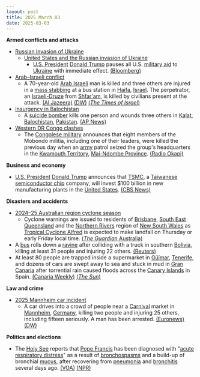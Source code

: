 ```yaml
---
layout: post
title: 2025 March 03
date: 2025-03-03
---
```



**Armed conflicts and attacks**

* [Russian invasion of Ukraine](https://en.wikipedia.org/wiki/Russian_invasion_of_Ukraine "Russian invasion of Ukraine")
  + [United States and the Russian invasion of Ukraine](https://en.wikipedia.org/wiki/United_States_and_the_Russian_invasion_of_Ukraine "United States and the Russian invasion of Ukraine")
    - [U.S. President](https://en.wikipedia.org/wiki/President_of_the_United_States "President of the United States") [Donald Trump](https://en.wikipedia.org/wiki/Donald_Trump "Donald Trump") pauses all U.S. [military aid](https://en.wikipedia.org/wiki/List_of_military_aid_to_Ukraine_during_the_Russo-Ukrainian_War "List of military aid to Ukraine during the Russo-Ukrainian War") to [Ukraine](https://en.wikipedia.org/wiki/Ukraine "Ukraine") with immediate effect. [(Bloomberg)](https://www.bloomberg.com/news/articles/2025-03-03/trump-pauses-military-aid-to-ukraine-after-clash-with-zelenskiy)
* [Arab–Israeli conflict](https://en.wikipedia.org/wiki/Arab%E2%80%93Israeli_conflict "Arab–Israeli conflict")
  + A 70-year-old [Arab Israeli](https://en.wikipedia.org/wiki/Arab_citizens_of_Israel "Arab citizens of Israel") man is killed and three others are injured in a [mass stabbing](https://en.wikipedia.org/wiki/Mass_stabbing "Mass stabbing") at a bus station in [Haifa](https://en.wikipedia.org/wiki/Haifa "Haifa"), [Israel](https://en.wikipedia.org/wiki/Israel "Israel"). The perpetrator, an [Israeli-Druze](https://en.wikipedia.org/wiki/Druze_in_Israel "Druze in Israel") from [Shfar'am](https://en.wikipedia.org/wiki/Shfar%27am "Shfar'am"), is killed by civilians present at the attack. [(Al Jazeera)](https://www.aljazeera.com/news/2025/3/3/one-dead-in-stabbing-attack-in-israels-haifa-assailant-killed) [(DW)](https://www.dw.com/en/israel-first-fatal-attack-since-gaza-ceasefire-began/a-71812856) [(*The Times of Israel*)](https://www.timesofisrael.com/liveblog_entry/haifa-stabbing-spree-not-a-terror-attack-druze-leaders-assailants-father-insist/)
* [Insurgency in Balochistan](https://en.wikipedia.org/wiki/Insurgency_in_Balochistan "Insurgency in Balochistan")
  + A [suicide bomber](https://en.wikipedia.org/wiki/Suicide_bomber "Suicide bomber") kills one person and wounds three others in [Kalat, Balochistan](https://en.wikipedia.org/wiki/Kalat%2C_Balochistan "Kalat, Balochistan"), [Pakistan](https://en.wikipedia.org/wiki/Pakistan "Pakistan"). [(AP News)](https://apnews.com/article/pakistan-balochistan-female-suicide-bomber-attack-149d02f23e6889b62607416be4a2ac3c)
* [Western DR Congo clashes](https://en.wikipedia.org/wiki/Western_DR_Congo_clashes "Western DR Congo clashes")
  + The [Congolese military](https://en.wikipedia.org/wiki/Armed_Forces_of_the_Democratic_Republic_of_the_Congo "Armed Forces of the Democratic Republic of the Congo") announces that eight members of the Mobondo militia, including one of their leaders, were killed the previous day when an [army](https://en.wikipedia.org/wiki/Land_Forces_of_the_Democratic_Republic_of_the_Congo "Land Forces of the Democratic Republic of the Congo") patrol seized the group's headquarters in the [Kwamouth Territory](https://en.wikipedia.org/wiki/Kwamouth "Kwamouth"), [Mai-Ndombe Province](https://en.wikipedia.org/wiki/Mai-Ndombe_Province "Mai-Ndombe Province"). [(Radio Okapi)](https://www.radiookapi.net/2025/03/02/actualite/securite/larmee-deloge-la-milice-mobondo-du-village-lweme-8-morts)

**Business and economy**

* [U.S. President](https://en.wikipedia.org/wiki/President_of_the_United_States "President of the United States") [Donald Trump](https://en.wikipedia.org/wiki/Donald_Trump "Donald Trump") announces that [TSMC](https://en.wikipedia.org/wiki/TSMC "TSMC"), a [Taiwanese](https://en.wikipedia.org/wiki/Taiwan "Taiwan") [semiconductor chip](https://en.wikipedia.org/wiki/Integrated_circuit "Integrated circuit") company, will invest $100 billion in new manufacturing plants in the [United States](https://en.wikipedia.org/wiki/United_States "United States"). [(CBS News)](https://www.cbsnews.com/news/tsmc-taiwan-semiconductor-chips-trump-100-billion/)

**Disasters and accidents**

* [2024–25 Australian region cyclone season](https://en.wikipedia.org/wiki/2024%E2%80%9325_Australian_region_cyclone_season "2024–25 Australian region cyclone season")
  + Cyclone warnings are issued to residents of [Brisbane](https://en.wikipedia.org/wiki/Brisbane "Brisbane"), [South East Queensland](https://en.wikipedia.org/wiki/South_East_Queensland "South East Queensland") and the [Northern Rivers](https://en.wikipedia.org/wiki/Northern_Rivers "Northern Rivers") region of [New South Wales](https://en.wikipedia.org/wiki/New_South_Wales "New South Wales") as [Tropical Cyclone Alfred](https://en.wikipedia.org/wiki/Cyclone_Alfred_%282025%29 "Cyclone Alfred (2025)") is expected to make landfall on Thursday or early Friday local time. [(*The Guardian* Australia)](https://www.theguardian.com/australia-news/2025/mar/03/tropical-cyclone-alfred-forecast-track-map-bom-brisbane-update-tc-watch-path-tracking-nsw-qld-queensland)
* A [bus](https://en.wikipedia.org/wiki/Bus "Bus") rolls down a [ravine](https://en.wikipedia.org/wiki/Ravine "Ravine") after colliding with a truck in southern [Bolivia](https://en.wikipedia.org/wiki/Bolivia "Bolivia"), killing at least 31 people and injuring 22 others. [(Reuters)](https://www.reuters.com/world/americas/bus-crash-bolivia-leaves-least-15-dead-2025-03-03/)
* At least 80 people are trapped inside a supermarket in [Güímar](https://en.wikipedia.org/wiki/G%C3%BC%C3%ADmar "Güímar"), [Tenerife](https://en.wikipedia.org/wiki/Tenerife "Tenerife"), and dozens of cars are swept away to sea and stuck in mud in [Gran Canaria](https://en.wikipedia.org/wiki/Gran_Canaria "Gran Canaria") after torrential rain caused floods across the [Canary Islands](https://en.wikipedia.org/wiki/Canary_Islands "Canary Islands") in Spain. [(Canaria Weekly)](https://www.canarianweekly.com/posts/80-people-trapped-in-a-Tenerife-supermarket-due-to-floods) [(*The Sun*)](https://www.thesun.co.uk/news/33666276/spain-gran-canaria-flash-floods-tourists-warned-stay-indoors/)

**Law and crime**

* [2025 Mannheim car incident](https://en.wikipedia.org/wiki/2025_Mannheim_car_incident "2025 Mannheim car incident")
  + A car drives into a crowd of people near a [Carnival](https://en.wikipedia.org/wiki/Carnival "Carnival") market in [Mannheim](https://en.wikipedia.org/wiki/Mannheim "Mannheim"), [Germany](https://en.wikipedia.org/wiki/Germany "Germany"), killing two people and injuring 25 others, including fifteen seriously. A man has been arrested. [(Euronews)](https://www.euronews.com/my-europe/2025/03/03/at-least-one-killed-in-apparent-car-ramming-attack-in-mannheim) [(DW)](https://www.dw.com/en/germany-2-dead-several-injured-in-mannheim-car-ramming/a-71812278)

**Politics and elections**

* The [Holy See](https://en.wikipedia.org/wiki/Holy_See "Holy See") reports that [Pope Francis](https://en.wikipedia.org/wiki/Pope_Francis "Pope Francis") has been diagnosed with "[acute respiratory distress](https://en.wikipedia.org/wiki/Respiratory_failure#Type_1 "Respiratory failure")" as a result of [bronchospasms](https://en.wikipedia.org/wiki/Bronchospasm "Bronchospasm") and a build-up of bronchial [mucus](https://en.wikipedia.org/wiki/Mucus "Mucus"), after recovering from [pneumonia](https://en.wikipedia.org/wiki/Pneumonia "Pneumonia") and [bronchitis](https://en.wikipedia.org/wiki/Bronchitis "Bronchitis") several days ago. [(VOA)](https://www.voanews.com/a/pope-francis-prognosis-is-guarded-after-suffering-new-breathing-crises-/7995767.html) [(NPR)](https://www.npr.org/2025/03/03/nx-s1-5316320/pope-francis-hospital)
